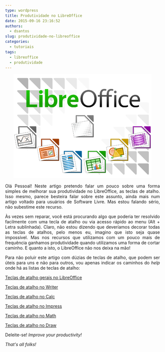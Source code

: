 ```yaml
---
type: wordpress
title: Produtividade no LibreOffice
date: 2015-09-16 23:16:52
authors:
  - dsantos
slug: produtividade-no-libreoffice
categories:
  - tutoriais
tags:
  - libreoffice
  - produtividade
---
```


<p style="text-align: center;"><img class="alignnone wp-image-3367" src="/images/wp-content/uploads/2015/09/LibreOffice800x600.png" alt="LibreOffice800x600" width="449" height="337" /></p>
<p style="text-align: justify;">Olá Pessoal! Neste artigo pretendo falar um pouco sobre uma forma simples de melhorar sua produtividade no LibreOffice, as teclas de atalho. Isso mesmo, parece besteira falar sobre este assunto, ainda mais num artigo voltado para usuários de Software Livre. Mas estou falando sério, não subestime este recurso.</p>
<p style="text-align: justify;">Às vezes sem reparar, você está procurando algo que poderia ter resolvido facilmente com uma tecla de atalho ou via acesso rápido ao menu (Alt + Letra sublinhada). Claro, não estou dizendo que deveríamos decorar todas as teclas de atalhos, pelo menos eu, imagino que isto seja quase impossível. Mas nos recursos que utilizamos com um pouco mais de frequência ganhamos produtividade quando utilizamos uma forma de cortar caminho. E quanto a isto, o LibreOffice não nos deixa na mão!</p>
<p style="text-align: justify;"><!--more--></p>
<p style="text-align: justify;">Para não poluir este artigo com dúzias de teclas de atalho, que podem ser úteis para uns e não para outros, vou apenas indicar os caminhos do <em>help</em> onde há as listas de teclas de atalho:</p>
<a href="https://help.libreoffice.org/Common/General_Shortcut_Keys_in/pt-BR" target="_blank">Teclas de atalho gerais no LibreOffice</a>

<a href="https://help.libreoffice.org/Writer/Shortcut_Keys_for_Writer/pt-BR" target="_blank">Teclas de atalho no Writer</a>

<a href="https://help.libreoffice.org/Calc/Shortcut_Keys_for_Spreadsheets/pt-BR" target="_blank">Teclas de atalho no Calc</a>

<a href="https://help.libreoffice.org/Impress/Shortcut_Keys_for_Impress/pt-BR" target="_blank">Teclas de atalho no Impress</a>

<a href="https://help.libreoffice.org/Math/Formula_Shortcut_Keys/pt-BR" target="_blank">Teclas de atalho no Math</a>

<a href="https://help.libreoffice.org/Draw/Shortcut_Keys_for_Drawings/pt-BR" target="_blank">Teclas de atalho no Draw</a>

Deleite-se!
<em>Improve your productivity!</em>

<em>That's all folks!</em>
